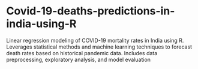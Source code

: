 # Covid-19-deaths-predictions-in-india-using-R
 Linear regression  modeling of COVID-19 mortality rates in India using R. Leverages statistical methods and machine learning techniques to forecast death rates based on historical pandemic data. Includes data preprocessing, exploratory analysis, and model evaluation
